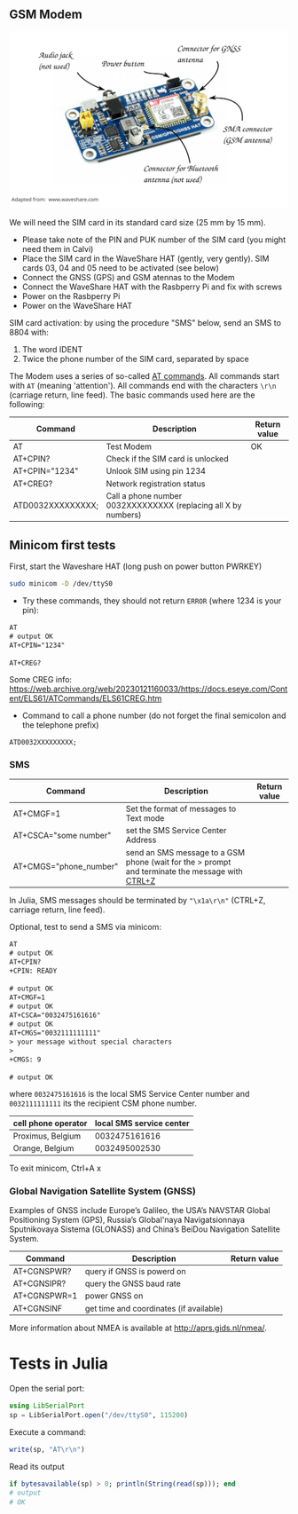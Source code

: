 ## GSM Modem


![raspberry-pi-4-labelled](img/gsm-gprs-gnss-hat-1_6.svg?)

We will need the SIM card in its standard card size (25 mm by 15 mm).

* Please take note of the PIN and PUK number of the SIM card (you might need them in Calvi)
* Place the SIM card in the WaveShare HAT (gently, very gently). SIM cards 03, 04 and 05 need to be activated (see below)
* Connect the GNSS (GPS) and GSM atennas to the Modem
* Connect the WaveShare HAT with the Rasbperry Pi and fix with screws
* Power on the Rasbperry Pi
* Power on the WaveShare HAT

SIM card activation: by using the procedure "SMS" below, send an SMS to 8804 with:
1. The word IDENT
2. Twice the phone number of the SIM card, separated by space

The Modem uses a series of so-called [AT commands](https://en.wikipedia.org/wiki/Hayes_command_set).
All commands start with `AT` (meaning 'attention').
All commands end with the characters `\r\n` (carriage return, line feed). The basic commands used here are the following:


| Command  | Description  | Return value |
|---|---|---|
| AT  | Test Modem  |  OK |
| AT+CPIN? | Check if the SIM card is unlocked | |
| AT+CPIN="1234" | Unlook SIM using pin 1234 | |
| AT+CREG? | Network registration status | |
| ATD0032XXXXXXXXX; | Call a phone number 0032XXXXXXXXX (replacing all X by numbers) | |


## Minicom first tests

First, start the Waveshare HAT (long push on power button PWRKEY)

```bash
sudo minicom -D /dev/ttyS0
```

- Try these commands, they should not return `ERROR` (where 1234 is your pin):

```
AT
# output OK
AT+CPIN="1234"

AT+CREG?
```

Some CREG info: https://web.archive.org/web/20230121160033/https://docs.eseye.com/Content/ELS61/ATCommands/ELS61CREG.htm

- Command to call a phone number (do not forget the final semicolon and the telephone prefix)

```
ATD0032XXXXXXXXX;
```

### SMS


| Command  | Description  | Return value |
|---|---|---|
| AT+CMGF=1  | Set the format of messages to Text mode  |   |
| AT+CSCA="some number"  | set the SMS Service Center Address  |   |
| AT+CMGS="phone_number" | send an SMS message to a GSM phone  (wait for the > prompt and terminate the message with [CTRL+Z](https://en.wikipedia.org/wiki/Substitute_character) |   |

In Julia, SMS messages should be terminated by `"\x1a\r\n"` (CTRL+Z, carriage return, line feed).

Optional, test to send a SMS via minicom:

```
AT
# output OK
AT+CPIN?
+CPIN: READY

# output OK
AT+CMGF=1
# output OK
AT+CSCA="0032475161616"
# output OK
AT+CMGS="0032111111111"
> your message without special characters
>
+CMGS: 9

# output OK
```

where `0032475161616` is the local SMS Service Center number and `0032111111111` its the recipient CSM phone number.


| cell phone operator      | local SMS service center  |
|--------------|---|
| Proximus, Belgium  | 0032475161616 |
| Orange, Belgium  | 0032495002530 |


To exit minicom, Ctrl+A x

### Global Navigation Satellite System (GNSS)

Examples of GNSS include Europe’s Galileo, the USA’s NAVSTAR Global Positioning System (GPS), Russia’s Global'naya Navigatsionnaya Sputnikovaya Sistema (GLONASS) and China’s BeiDou Navigation Satellite System.

| Command      | Description  | Return value |
|--------------|---|---|
| AT+CGNSPWR?  | query if GNSS is powerd on | |
| AT+CGNSIPR?  | query the GNSS baud rate | |
| AT+CGNSPWR=1 | power GNSS  on | |
| AT+CGNSINF   | get time and coordinates (if available) | |

More information about NMEA is available at http://aprs.gids.nl/nmea/.


# Tests in Julia

Open the serial port:

``` julia
using LibSerialPort
sp = LibSerialPort.open("/dev/ttyS0", 115200)
```

Execute a command:
``` julia
write(sp, "AT\r\n")
```

Read its output
``` julia
if bytesavailable(sp) > 0; println(String(read(sp))); end
# output
# OK
```


